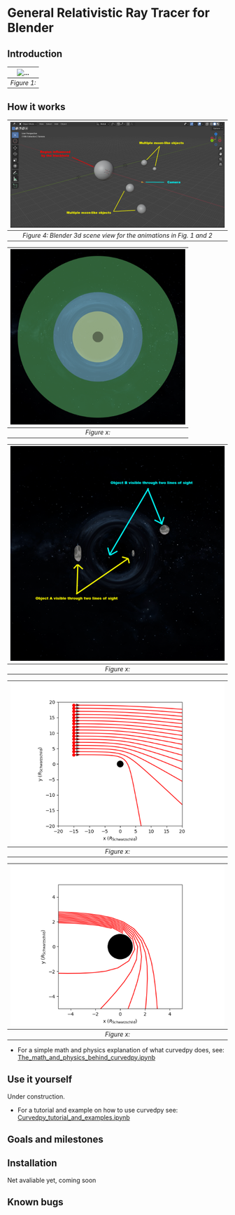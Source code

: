 # General Relativistic Ray Tracer for Blender

## Introduction
| ![...](images/animation_12AUG2024_crop.gif) | 
|:--:| 
| *Figure 1:* |



## How it works
| ![Blender 3d scene view](images/3dview.png) |
:--:| 
| *Figure 4: Blender 3d scene view for the animations in Fig. 1 and 2*|

|<img src="images/regions_0100.png" alt="" width="400" height="auto">|
|:--:| 
| *Figure x:*|

|![](images/lines_of_sight_0200.png)|
|:--:| 
| *Figure x:*|

|![](images/large_impact_param.png)|
|:--:| 
| *Figure x:*|

|![](images/small_impact_param.png)|
|:--:| 
| *Figure x:*|

* For a simple math and physics explanation of what curvedpy does, see: [The_math_and_physics_behind_curvedpy.ipynb](tutorials/The_math_and_physics_behind_curvedpy.ipynb)

## Use it yourself

Under construction.

* For a tutorial and example on how to use curvedpy see: [Curvedpy_tutorial_and_examples.ipynb](tutorials/Curvedpy_tutorial_and_examples.ipynb)

## Goals and milestones


## Installation

Net avaliable yet, coming soon


## Known bugs



